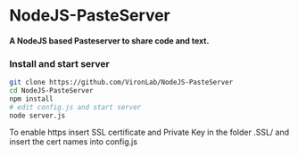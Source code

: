 # NodeJS-PasteServer

#### A NodeJS based Pasteserver to share code and text.

### Install and start server

```bash
git clone https://github.com/VironLab/NodeJS-PasteServer
cd NodeJS-PasteServer
npm install
# edit config.js and start server
node server.js
```

To enable https insert SSL certificate and Private Key in the folder .SSL/ and insert the cert names into config.js
